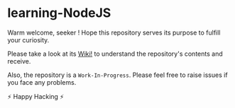 # learning-NodeJS

Warm welcome, seeker ! Hope this repository serves its purpose to fulfill your curiosity.

Please take a look at its [Wiki!](https://github.com/aditya109/learning-nodejs/wiki) to understand the repository's contents and receive.

Also, the repository is a `Work-In-Progress`. Please feel free to raise issues if you face any problems.

⚡ Happy Hacking ⚡

